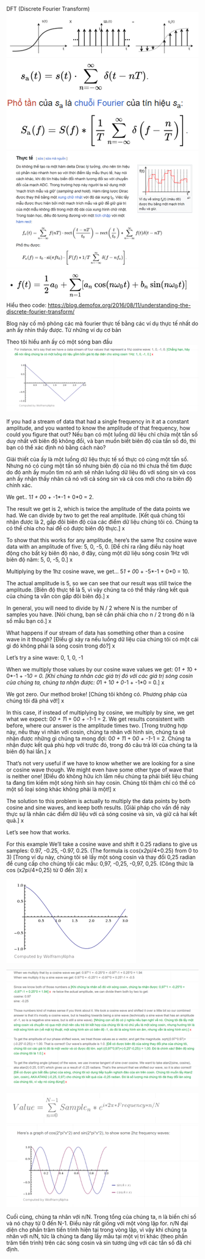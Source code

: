 DFT (Discrete Fourier Transform)
![](image.png)
![alt text](image-1.png)
![alt text](image-2.png)
![alt text](image-3.png)
Hiểu theo code:
https://blog.demofox.org/2016/08/11/understanding-the-discrete-fourier-transform/

Blog này cố mô phỏng các mà fourier thực tế bằng các ví dụ thực tế nhất do anh ấy nhìn thấy được. Từ những ví dụ cơ bản

Theo tôi hiểu anh ấy có một sóng ban đầu 
![  ](image-4.png)

If you had a stream of data that had a single frequency in it at a constant amplitude, and you wanted to know the amplitude of that frequency, how could you figure that out? 
Nếu bạn có một luồng dữ liệu chỉ chứa một tần số duy nhất với biên độ không đổi, và bạn muốn biết biên độ của tần số đó, thì bạn có thể xác định nó bằng cách nào?

Giải thiết của ấy là một luồng dữ liệu thực tế số thực có cùng một tần số. Nhưng nó có cùng một tần số nhưng biên độ của nó thì chưa thể tìm được do đó anh ấy muốn tìm nó anh sẽ nhân luồng dữ liệu đó với sóng sin và cos anh ấy nhận thấy nhân cả nó với cả sóng sin và cả cos mới cho ra biên độ chính xác. 

We get.. 1*1 + 0*0 + -1*-1 + 0*0 = 2.

The result we get is 2, which is twice the amplitude of the data points we had. We can divide by two to get the real amplitude. [Kết quả chúng tôi nhận được là 2, gấp đôi biên độ của các điểm dữ liệu chúng tôi có. Chúng ta có thể chia cho hai để có được biên độ thực.] x

To show that this works for any amplitude, here’s the same 1hz cosine wave data with an amplitude of five: 5, 0, -5, 0. [Để chỉ ra rằng điều này hoạt động cho bất kỳ biên độ nào, ở đây, cùng một dữ liệu sóng cosin 1Hz với biên độ năm: 5, 0, -5, 0.] x

Multiplying by the 1hz cosine wave, we get… 5*1 + 0*0 + -5*-1 + 0*0 = 10.

The actual amplitude is 5, so we can see that our result was still twice the amplitude. [Biên độ thực tế là 5, vì vậy chúng ta có thể thấy rằng kết quả của chúng ta vẫn còn gấp đôi biên độ.] x

In general, you will need to divide by N / 2 where N is the number of samples you have. [Nói chung, bạn sẽ cần phải chia cho n / 2 trong đó n là số mẫu bạn có.] x

What happens if our stream of data has something other than a cosine wave in it though? [Điều gì xảy ra nếu luồng dữ liệu của chúng tôi có một cái gì đó không phải là sóng cosin trong đó?] x

Let’s try a sine wave: 0, 1, 0, -1

When we multiply those values by our cosine wave values we get: 0*1 + 1*0 + 0*-1 + -1*0 = 0. [Khi chúng ta nhân các giá trị đó với các giá trị sóng cosin của chúng ta, chúng ta nhận được: 0*1 + 1*0 + 0*-1 + -1*0 = 0.] x

We got zero. Our method broke! [Chúng tôi không có. Phương pháp của chúng tôi đã phá vỡ!] x

In this case, if instead of multiplying by cosine, we multiply by sine, we get what we expect: 0*0 + 1*1 + 0*0 + -1*-1 = 2. We get results consistent with before, where our answer is the amplitude times two. [Trong trường hợp này, nếu thay vì nhân với cosin, chúng ta nhân với hình sin, chúng ta sẽ nhận được những gì chúng ta mong đợi: 0*0 + 1*1 + 0*0 + -1*-1 = 2. Chúng ta nhận được kết quả phù hợp với trước đó, trong đó câu trả lời của chúng ta là biên độ hai lần.] x

That’s not very useful if we have to know whether we are looking for a sine or cosine wave though. We might even have some other type of wave that is neither one! [Điều đó không hữu ích lắm nếu chúng ta phải biết liệu chúng ta đang tìm kiếm một sóng hình sin hay cosin. Chúng tôi thậm chí có thể có một số loại sóng khác không phải là một!] x

The solution to this problem is actually to multiply the data points by both cosine and sine waves, and keep both results. [Giải pháp cho vấn đề này thực sự là nhân các điểm dữ liệu với cả sóng cosine và sin, và giữ cả hai kết quả.] x

Let’s see how that works.

For this example We’ll take a cosine wave and shift it 0.25 radians to give us samples: 0.97, -0.25, -0.97, 0.25. (The formula is cos(x*2*pi/4+0.25) from 0 to 3) [Trong ví dụ này, chúng tôi sẽ lấy một sóng cosin và thay đổi 0,25 radian để cung cấp cho chúng tôi các mẫu: 0,97, -0,25, -0,97, 0,25. (Công thức là cos (x*2*pi/4+0,25) từ 0 đến 3)] x

![](image-5.png)

![](image-7.png)

![alt text](image-8.png)
![alt text](image-9.png)

Cuối cùng, chúng ta nhân với n/N. Trong tổng của chúng ta, n là biến chỉ số và nó chạy từ 0 đến N-1. Điều này rất giống với một vòng lặp for. n/N đại diện cho phần trăm tiến trình hiện tại trong vòng lặp, vì vậy khi chúng ta nhân với n/N, tức là chúng ta đang lấy mẫu tại một vị trí khác (theo phần trăm tiến trình) trên các sóng cosin và sin tương ứng với các tần số đã chỉ định.
















